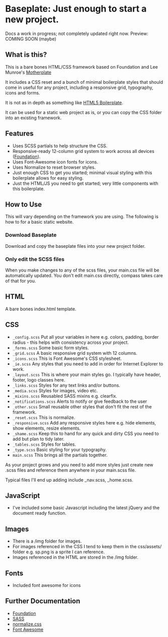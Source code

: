 # Baseplate: Just enough to start a new project.

Docs a work in progress; not completely updated right now.
Preview: COMING SOON (maybe)

## What is this?
This is a bare bones HTML/CSS framework based on Foundation and Lee Munroe's <a href="https://github.com/leemunroe/motherplate">Motherplate</a>

It includes a CSS reset and a bunch of minimal boilerplate styles that should come in useful for any project, including a responsive grid, typography, icons and forms.

It is not as in depth as something like <a href="http://html5boilerplate.com/">HTML5 Boilerplate</a>.

It can be used for a static web project as is, or you can copy the CSS folder into an existing framework.

## Features
* Uses SCSS partials to help structure the CSS.
* Responsive-ready 12-column grid system to work across all devices (<a href="http://foundation.zurb.com">Foundation</a>).
* Uses Font-Awesome icon fonts for icons.
* Uses Normalize to reset browser styles.
* Just enough CSS to get you started; minimal visual styling with this boilerplate allows for easy styling.
* Just the HTML/JS you need to get started; very little components with this boilerplate.

## How to Use
This will vary depending on the framework you are using. The following is how to for a basic static website.

### Download Baseplate
Download and copy the baseplate files into your new project folder.

### Only edit the SCSS files
When you make changes to any of the scss files, your main.css file will be automatically updated.
You don't edit main.css directly, compass takes care of that for you.

## HTML
A bare bones index.html template.

## CSS
* `_config.scss` Put all your variables in here e.g. colors, padding, border radius - this helps with consistency across your project.
* `_forms.scss` Some basic form styles.
* `_grid.scss` A basic responsive grid system with 12 columns.
* `_icons.scss` This is Font Awesome's CSS stylesheet.
* `_ie.scss` Any styles that you need to add in order for Internet Explorer to work.
* `_layout.scss` This is where your main styles go. I typically have header, footer, logo classes here.
* `_links.scss` Styles for any text links and/or buttons.
* `_media.scss` Styles for images, video etc.
* `_mixins.scss` Reusabled SASS mixins e.g. clearfix.
* `_notifications.scss` Alerts to notify or give feedback to the user
* `_other.scss` Small reusable other styles that don't fit the rest of the framework.
* `_reset.scss` This is normalize.
* `_responsive.scss` Add any responsive styles here e.g. hide elements, show elements, resize elements.
* `_shame.scss` Keep this to hand for any quick and dirty CSS you need to add but plan to tidy later.
* `_tables.scss` Styles for tables.
* `_type.scss` Basic styling for your typography.
* `main.scss` This brings all the partials together.

As your project grows and you need to add more styles just create new .scss files and reference them anywhere in your main.scss file.

Typical files I'll end up adding include _nav.scss, _home.scss.

## JavaScript ##
* I've included some basic Javascript including the latest jQuery and the document ready function.

## Images ##
* There is a /img folder for images.
* For images referenced in the CSS I tend to keep them in the css/assets/ folder e.g. sp.png is a sprite I can reference.
* Images referenced in the HTML are stored in the /img folder.

## Fonts ##
* Included font awesome for icons

## Further Documentation ##
* <a href="http://foundation.zurb.com/docs/">Foundation</a>
* <a href="http://sass-lang.com/">SASS</a>
* <a href="http://necolas.github.com/normalize.css/">normalize.css</a>
* <a href="http://fontawesome.io/">Font Awesome</a>
